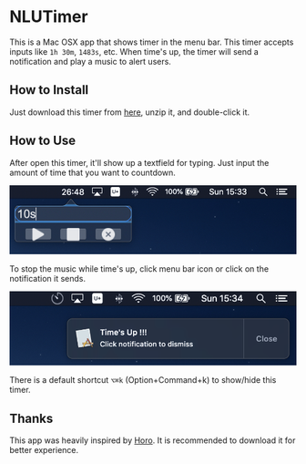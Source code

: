 # NLUTimer

This is a Mac OSX app that shows timer in the menu bar. This timer accepts inputs like `1h 30m`, `1483s`, etc. When time's up, the timer will send a notification and play a music to alert users.

## How to Install

Just download this timer from [here](https://github.com/wjohn1483/NLUTimer/releases/download/v1.0/NLUTimer.app.zip), unzip it, and double-click it.

## How to Use

After open this timer, it'll show up a textfield for typing. Just input the amount of time that you want to countdown.

![Textfield](./images/input_textfield.png)

To stop the music while time's up, click menu bar icon or click on the notification it sends.

![Notification](./images/notification.png)

There is a default shortcut `⌥⌘k` (Option+Command+k) to show/hide this timer.

## Thanks

This app was heavily inspired by [Horo](https://apps.apple.com/us/app/horo-timer-for-menu-bar/id1437226581?mt=12). It is recommended to download it for better experience.

